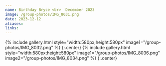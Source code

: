 ```yaml
---
name: Birthday Bryce <br>  December 2023
image: /group-photos/IMG_8031.png
date: 2023-12-12
aliases:
links:
---
```

 
{% include gallery.html style="width:580px;height:580px" image1="/group-photos/IMG_8032.png" %} {:.center}
{% include gallery.html style="width:580px;height:580px" image1="/group-photos/IMG_8036.png" image2="/group-photos/IMG_8034.png"  %} {:.center}

